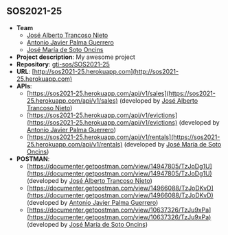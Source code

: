 ## SOS2021-25
- **Team**
  - [José Alberto Trancoso Nieto](https://github.com/AlbertoTNJ)
  - [Antonio Javier Palma Guerrero](https://github.com/ajpalma28)
  - [José María de Soto Oncins](https://github.com/PepeDeSoto)
- **Project description**: My awesome project
- **Repository**: [gti-sos/SOS2021-25](https://github.com/gti-sos/SOS2021-25)
- **URL**: [http://sos2021-25.herokuapp.com](http://sos2021-25.herokuapp.com)
-  **APIs**:
    - [https://sos2021-25.herokuapp.com/api/v1/sales](https://sos2021-25.herokuapp.com/api/v1/sales) (developed by [José Alberto Trancoso Nieto](https://github.com/AlbertoTNJ))
    - [https://sos2021-25.herokuapp.com/api/v1/evictions](https://sos2021-25.herokuapp.com/api/v1/evictions) (developed by [Antonio Javier Palma Guerrero](https://github.com/ajpalma28))
    - [https://sos2021-25.herokuapp.com/api/v1/rentals](https://sos2021-25.herokuapp.com/api/v1/rentals) (developed by [José María de Soto Oncins](https://github.com/PepeDeSoto))
- **POSTMAN**:
    - [https://documenter.getpostman.com/view/14947805/TzJoDg1U](https://documenter.getpostman.com/view/14947805/TzJoDg1U) (developed by [José Alberto Trancoso Nieto](https://github.com/AlbertoTNJ))
    - [https://documenter.getpostman.com/view/14966088/TzJoDKvD](https://documenter.getpostman.com/view/14966088/TzJoDKvD) (developed by [Antonio Javier Palma Guerrero](https://github.com/ajpalma28))
    - [https://documenter.getpostman.com/view/10637326/TzJu9xPa](https://documenter.getpostman.com/view/10637326/TzJu9xPa) (developed by [José María de Soto Oncins](https://github.com/PepeDeSoto))
